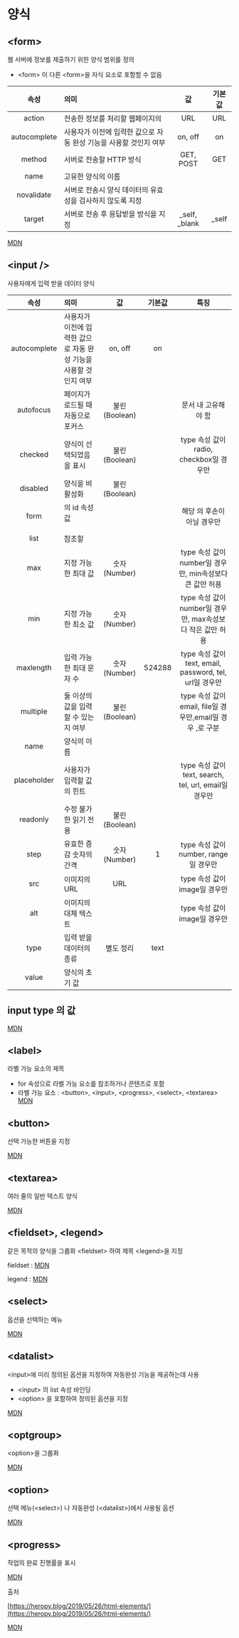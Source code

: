 # 양식

## \<form>
웹 서버에 정보를 제출하기 위한 양식 범위를 정의
- \<form> 이 다른 \<form>을 자식 요소로 포함할 수 없음


|속성|의미|값|기본값|
|:---:|:---|:---:|:---:|
|action	|전송한 정보를 처리할 웹페이지의| URL|	URL|	
|autocomplete|	사용자가 이전에 입력한 값으로 자동 완성 기능을 사용할 것인지 여부|	on, off|	on|
|method|	서버로 전송할 HTTP 방식|	GET, POST|	GET|
|name|	고유한 양식의 이름|		
|novalidate|	서버로 전송시 양식 데이터의 유효성을 검사하지 않도록 지정|	
|target|	서버로 전송 후 응답받을 방식을 지정|	_self, _blank|	_self


[MDN](https://developer.mozilla.org/ko/docs/Web/HTML/Element/form)

## \<input />

사용자에게 입력 받을 데이터 양식

|속성|의미|값|기본값|특징|
|:---:|:---|:---:|:---:|:---:|
autocomplete|	사용자가 이전에 입력한 값으로 자동 완성 기능을 사용할 것인지 여부|	on, off|	on|	
|autofocus	|페이지가 로드될 때 자동으로 포커스|	불린(Boolean)		||문서 내 고유해야 함|
|checked	|양식이 선택되었음을 표시	|불린(Boolean)|		|type 속성 값이 radio, checkbox일 경우만
|disabled	|양식을 비활성화|	불린(Boolean)		
|form|	<form>의 id 속성 값|||			해당 <form>의 후손이 아닐 경우만
|list|	참조할 <datalist>의 id 속성 값|			
|max	|지정 가능한 최대 값	|숫자(Number)||		type 속성 값이 number일 경우만, min속성보다 큰 값만 허용
|min	|지정 가능한 최소 값	|숫자(Number)||		type 속성 값이 number일 경우만, max속성보다 작은 값만 허용
|maxlength|	입력 가능한 최대 문자 수	|숫자(Number)	|524288|	type 속성 값이 text, email, password, tel, url일 경우만
|multiple	|둘 이상의 값을 입력 할 수 있는지 여부	|불린(Boolean)||type 속성 값이 email, file일 경우만,email일 경우 ,로 구분|
|name	|양식의 이름			
|placeholder	|사용자가 입력할 값의 힌트|||			type 속성 값이 text, search, tel, url, email일 경우만
|readonly|	수정 불가한 읽기 전용	|불린(Boolean)		
|step	|유효한 증감 숫자의 간격	|숫자(Number)	|1	|type 속성 값이 number, range일 경우만
|src	|이미지의 URL	|URL|		|type 속성 값이 image일 경우만
|alt	|이미지의 대체 텍스트			|||type 속성 값이 image일 경우만
|type	|입력 받을 데이터의 종류|	별도 정리|	text
|value	|양식의 초기 값	

## input type 의 값

[MDN](https://developer.mozilla.org/ko/docs/Web/HTML/Element/Input)

## \<label>
라벨 가능 요소의 제목
- for 속성으로 라벨 가능 요소를 참조하거나 콘텐츠로 포함
- 라벨 가능 요소 : \<button>, \<input>, \<progress>, \<select>, \<textarea>
[MDN](https://developer.mozilla.org/ko/docs/Web/HTML/Element/label)

## \<button>
선택 가능한 버튼을 지정

[MDN](https://developer.mozilla.org/ko/docs/Web/HTML/Element/button)

## \<textarea>
여러 줄의 일반 텍스트 양식

[MDN](https://developer.mozilla.org/ko/docs/Web/HTML/Element/textarea)

## \<fieldset>, \<legend>
같은 목적의 양식을 그룹화 \<fieldset> 하여 제목 \<legend>을 지정

fieldset :
[MDN](https://developer.mozilla.org/ko/docs/Web/HTML/Element/fieldset)

legend :
[MDN](https://developer.mozilla.org/ko/docs/Web/HTML/Element/legend)

## \<select>
옵션을 선택하는 메뉴

[MDN](https://developer.mozilla.org/ko/docs/Web/HTML/Element/select)

## \<datalist>
\<input>에 미리 정의된 옵션을 지정하여 자동완성 기능을 제공하는데 사용
- \<input> 의 list 속성 바인딩
- \<option> 을 포함하여 정의된 옵션을 지정

[MDN](https://developer.mozilla.org/ko/docs/Web/HTML/Element/datalist)

## \<optgroup>
\<option>을 그룹화

[MDN](https://developer.mozilla.org/ko/docs/Web/HTML/Element/optgroup)

## \<option>
선택 메뉴(\<select>) 나 자동완성 (\<datalist>)에서 사용될 옵션

[MDN](https://developer.mozilla.org/ko/docs/Web/HTML/Element/option)

## \<progress>
작업의 완료 진행률을 표시

[MDN](https://developer.mozilla.org/ko/docs/Web/HTML/Element/progress)

출처

[https://heropy.blog/2019/05/26/html-elements/](https://heropy.blog/2019/05/26/html-elements/)

[MDN](https://developer.mozilla.org/ko/)